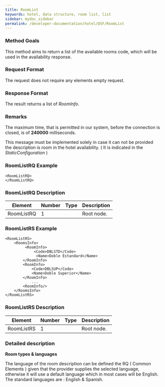 ```yaml
---
title: RoomList
keywords: hotel, data structure, room list, list
sidebar: mydoc_sidebar
permalink: /developer-documentation/hotel/DSF/RoomList
---
```




### Method Goals


This method aims to return a list of the available rooms code, which
will be used in the availability response.



### Request Format


The request does not require any elements empty request.



### Response Format


The result returns a list of *RoomInfo*.



### Remarks


The maximum time, that is permitted in our system, before the connection
is closed, is of **240000** milliseconds.

This message must be implemented solely in case it can not be provided
the description is room in the hotel availability. ( It is indicated in
the *StaticConfiguration* )



### RoomListRQ Example




    <RoomListRQ>
    </RoomListRQ>



### RoomListRQ Description



| **Element**		| **Number**	| **Type**	| **Description**	|
| --------------------- | ------------- | ------------- | --------------------- |
| RoomListRQ 		| 1          	|		| Root node.		|
  



### RoomListRS Example


    <RoomListRS>
        <RoomsInfo>
             <RoomInfo>
                 <Code>DBLSTD</Code>
                  <Name>Doble Estandard</Name>
            </RoomInfo>
            <RoomInfo>
                <Code>DBLSUP</Code>
                <Name>Doble Superior</Name>
            </RoomInfo>
                ...
            <RoomInfo/>
        </RoomsInfo>
    </RoomListRS>



### RoomListRS Description



| **Element**		| **Number**	| **Type**	| **Description**	|
| --------------------- | ------------- | ------------- | --------------------- |
| RoomListRS 		| 1          	|		| Root node.		|
  



### Detailed description


**Room types & languages**

The language of the room description can be defined the RQ ( Common
Elements ) given that the provider supplies the selected language,
otherwise it will use a default language which in most cases will be
English. The standard languages are : English & Spanish.
